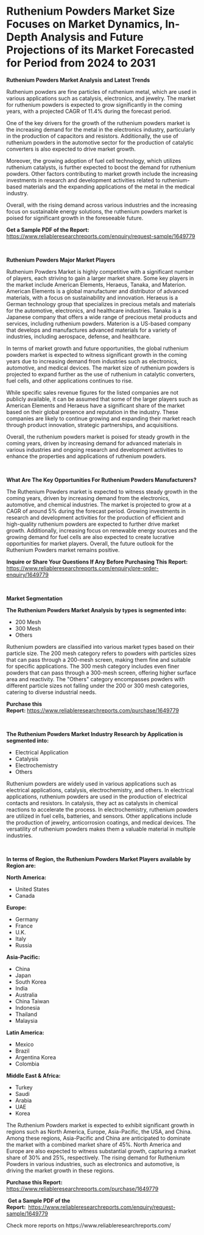 <p><h1>Ruthenium Powders Market Size Focuses on Market Dynamics, In-Depth Analysis and Future Projections of its Market Forecasted for Period from 2024 to 2031</h1></p><p><strong>Ruthenium Powders Market Analysis and Latest Trends</strong></p>
<p><p>Ruthenium powders are fine particles of ruthenium metal, which are used in various applications such as catalysis, electronics, and jewelry. The market for ruthenium powders is expected to grow significantly in the coming years, with a projected CAGR of 11.4% during the forecast period. </p><p>One of the key drivers for the growth of the ruthenium powders market is the increasing demand for the metal in the electronics industry, particularly in the production of capacitors and resistors. Additionally, the use of ruthenium powders in the automotive sector for the production of catalytic converters is also expected to drive market growth.</p><p>Moreover, the growing adoption of fuel cell technology, which utilizes ruthenium catalysts, is further expected to boost the demand for ruthenium powders. Other factors contributing to market growth include the increasing investments in research and development activities related to ruthenium-based materials and the expanding applications of the metal in the medical industry.</p><p>Overall, with the rising demand across various industries and the increasing focus on sustainable energy solutions, the ruthenium powders market is poised for significant growth in the foreseeable future.</p></p>
<p><strong>Get a Sample PDF of the Report:&nbsp;</strong> <a href="https://www.reliableresearchreports.com/enquiry/request-sample/1649779">https://www.reliableresearchreports.com/enquiry/request-sample/1649779</a></p>
<p>&nbsp;</p>
<p><strong>Ruthenium Powders Major Market Players</strong></p>
<p><p>Ruthenium Powders Market is highly competitive with a significant number of players, each striving to gain a larger market share. Some key players in the market include American Elements, Heraeus, Tanaka, and Materion. American Elements is a global manufacturer and distributor of advanced materials, with a focus on sustainability and innovation. Heraeus is a German technology group that specializes in precious metals and materials for the automotive, electronics, and healthcare industries. Tanaka is a Japanese company that offers a wide range of precious metal products and services, including ruthenium powders. Materion is a US-based company that develops and manufactures advanced materials for a variety of industries, including aerospace, defense, and healthcare.</p><p>In terms of market growth and future opportunities, the global ruthenium powders market is expected to witness significant growth in the coming years due to increasing demand from industries such as electronics, automotive, and medical devices. The market size of ruthenium powders is projected to expand further as the use of ruthenium in catalytic converters, fuel cells, and other applications continues to rise.</p><p>While specific sales revenue figures for the listed companies are not publicly available, it can be assumed that some of the larger players such as American Elements and Heraeus have a significant share of the market based on their global presence and reputation in the industry. These companies are likely to continue growing and expanding their market reach through product innovation, strategic partnerships, and acquisitions.</p><p>Overall, the ruthenium powders market is poised for steady growth in the coming years, driven by increasing demand for advanced materials in various industries and ongoing research and development activities to enhance the properties and applications of ruthenium powders.</p></p>
<p>&nbsp;</p>
<p><strong>What Are The Key Opportunities For Ruthenium Powders Manufacturers?</strong></p>
<p><p>The Ruthenium Powders market is expected to witness steady growth in the coming years, driven by increasing demand from the electronics, automotive, and chemical industries. The market is projected to grow at a CAGR of around 5% during the forecast period. Growing investments in research and development activities for the production of efficient and high-quality ruthenium powders are expected to further drive market growth. Additionally, increasing focus on renewable energy sources and the growing demand for fuel cells are also expected to create lucrative opportunities for market players. Overall, the future outlook for the Ruthenium Powders market remains positive.</p></p>
<p><strong>Inquire or Share Your Questions If Any Before Purchasing This Report:</strong> <a href="https://www.reliableresearchreports.com/enquiry/pre-order-enquiry/1649779">https://www.reliableresearchreports.com/enquiry/pre-order-enquiry/1649779</a></p>
<p>&nbsp;</p>
<p><strong>Market Segmentation</strong></p>
<p><strong>The Ruthenium Powders Market Analysis by types is segmented into:</strong></p>
<p><ul><li>200 Mesh</li><li>300 Mesh</li><li>Others</li></ul></p>
<p><p>Ruthenium powders are classified into various market types based on their particle size. The 200 mesh category refers to powders with particles sizes that can pass through a 200-mesh screen, making them fine and suitable for specific applications. The 300 mesh category includes even finer powders that can pass through a 300-mesh screen, offering higher surface area and reactivity. The "Others" category encompasses powders with different particle sizes not falling under the 200 or 300 mesh categories, catering to diverse industrial needs.</p></p>
<p><strong>Purchase this Report:&nbsp;</strong><a href="https://www.reliableresearchreports.com/purchase/1649779">https://www.reliableresearchreports.com/purchase/1649779</a></p>
<p>&nbsp;</p>
<p><strong>The Ruthenium Powders Market Industry Research by Application is segmented into:</strong></p>
<p><ul><li>Electrical Application</li><li>Catalysis</li><li>Electrochemistry</li><li>Others</li></ul></p>
<p><p>Ruthenium powders are widely used in various applications such as electrical applications, catalysis, electrochemistry, and others. In electrical applications, ruthenium powders are used in the production of electrical contacts and resistors. In catalysis, they act as catalysts in chemical reactions to accelerate the process. In electrochemistry, ruthenium powders are utilized in fuel cells, batteries, and sensors. Other applications include the production of jewelry, anticorrosion coatings, and medical devices. The versatility of ruthenium powders makes them a valuable material in multiple industries.</p></p>
<p>&nbsp;</p>
<p><strong>In terms of Region, the Ruthenium Powders Market Players available by Region are:</strong></p>
<p>
    <p> <strong> North America: </strong>
        <ul>
            <li>United States</li>
            <li>Canada</li>
        </ul>
        </p> 
    <p> <strong> Europe: </strong>
        <ul>
            <li>Germany</li>
            <li>France</li>
            <li>U.K.</li>
            <li>Italy</li>
            <li>Russia</li>
        </ul>
        </p> 
    <p> <strong> Asia-Pacific: </strong>
        <ul>
            <li>China</li>
            <li>Japan</li>
            <li>South Korea</li>
            <li>India</li>
            <li>Australia</li>
            <li>China Taiwan</li>
            <li>Indonesia</li>
            <li>Thailand</li>
            <li>Malaysia</li>
        </ul>
        </p> 
    <p> <strong> Latin America: </strong>
        <ul>
            <li>Mexico</li>
            <li>Brazil</li>
            <li>Argentina Korea</li>
            <li>Colombia</li>
        </ul>
        </p> 
    <p> <strong> Middle East & Africa: </strong>
        <ul>
            <li>Turkey</li>
            <li>Saudi</li>
            <li>Arabia</li>
            <li>UAE</li>
            <li>Korea</li>
        </ul>
    </p>
    </p>
<p><p>The Ruthenium Powders market is expected to exhibit significant growth in regions such as North America, Europe, Asia-Pacific, the USA, and China. Among these regions, Asia-Pacific and China are anticipated to dominate the market with a combined market share of 45%. North America and Europe are also expected to witness substantial growth, capturing a market share of 30% and 25%, respectively. The rising demand for Ruthenium Powders in various industries, such as electronics and automotive, is driving the market growth in these regions.</p></p>
<p><strong>Purchase this Report: </strong><a href="https://www.reliableresearchreports.com/purchase/1649779">https://www.reliableresearchreports.com/purchase/1649779</a></p>
<p>&nbsp;<strong>Get a Sample PDF of the Report:&nbsp;&nbsp;</strong><a href="https://www.reliableresearchreports.com/enquiry/request-sample/1649779">https://www.reliableresearchreports.com/enquiry/request-sample/1649779</a></p>
<p><strong></strong></p>
<p>Check more reports on https://www.reliableresearchreports.com/</p>